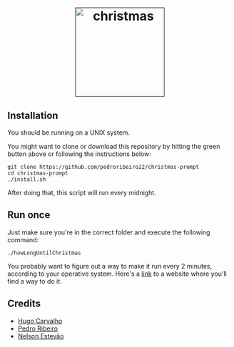 <h1 align="center">
  <a target="_blank" href="">
    <img src="https://cdn2.iconfinder.com/data/icons/christmas-icon-t-event-circle/96/Christmas-Circle-ChristmasTree-512.png" alt="christmas" height="200px" width="200px">
  </a>
</h1>


## Installation

You should be running on a UNIX system.

You might want to clone or download this repository by hitting the green button
above or following the instructions below:

```shell
git clone https://github.com/pedroribeiro22/christmas-prompt
cd christmas-prompt
./install.sh
```

After doing that, this script will run every midnight.

## Run once

Just make sure you're in the correct folder
and execute the following command:

```shell
./howLongUntilChristmas
```

You probably want to figure out a way to make it run every 2 minutes, according to your operative system. Here's a
[link](https://www.garron.me/en/linux/run-cronjob-every-5-five-minutes-hours.html) to a website where you'll find a way to do it.

## Credits
* [Hugo Carvalho](https://github.com/HugoCarvalho99)
* [Pedro Ribeiro](https://github.com/pedroribeiro22)
* [Nelson Estevão](https://github.com/nelsonmestevao)
